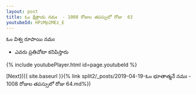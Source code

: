 ```yaml
---
layout: post
title: ఓం క్షేత్రాయ నమః  - 1008 రోజుల తపస్సులో రోజు  63
youtubeId: HPzMp2MEz_E
---
```

 
 
 ఓం విశ్వ రూపాయి నమః  
 
 -  ఎవరు ప్రతిచోటా కనిపిస్తారు 
 
  
 
  
 
 
 
 
 
 


{% include youtubePlayer.html id=page.youtubeId %}
 
[Next]({{ site.baseurl }}{% link  split2/_posts/2019-04-19-ఓం భూతాత్మనే నమః  - 1008 రోజుల తపస్సులో రోజు  64.md%})
 
